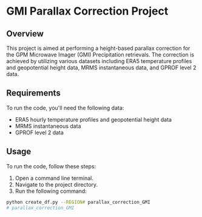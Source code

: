 # GMI Parallax Correction Project

## Overview

This project is aimed at performing a height-based parallax correction for the GPM Microwave Imager (GMI) Precipitation retrievals. The correction is achieved by utilizing various datasets including ERA5 temperature profiles and geopotential height data, MRMS instantaneous data, and GPROF level 2 data.

## Requirements

To run the code, you'll need the following data:

- ERA5 hourly temperature profiles and geopotential height data
- MRMS instantaneous data
- GPROF level 2 data

## Usage

To run the code, follow these steps:

1. Open a command line terminal.
2. Navigate to the project directory.
3. Run the following command:

```bash
python create_df.py --REGION# parallax_correction_GMI
# parallax_correction_GMI
